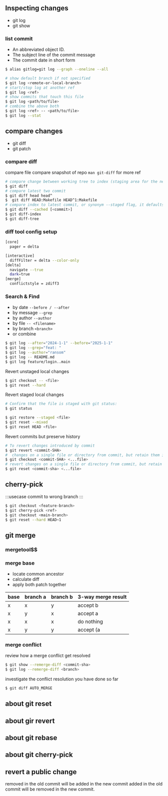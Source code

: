 
## Inspecting changes

- git log
- git show


### list commit


- An abbreviated object ID.
- The subject line of the commit message
- The commit date in short form


```bash
$ alias gitlog=git log --graph --oneline --all

# show default branch if not specified
$ git log <remote-or-local-branch>
# start/stop log at another ref
$ git log <ref> 
# show commits that touch this file
$ git log <path/to/file> 
# combine the above both 
$ git log <ref> -- <path/to/file> 
$ git log --stat
```

## compare changes

- git diff
- git patch

### compare diff

compare file 
compare snapshot of repo
`man git-diff` for more ref

```bash
# compare change between working tree to index (staging area for the next commit).
$ git diff 
# compare latest two commit
$ git diff head head^
$  git diff HEAD:Makefile HEAD^1:Makefile
# compare index to latest commit, or synonym --staged flag, it defaults to head you you do not provide
$ git diff --cached [<commit>]
$ git diff-index
$ git diff-tree
```


### diff tool config setup

```bash [$HOME/.gitconfig]
[core]
  pager = delta

[interactive]
  diffFilter = delta --color-only
[delta]
  navigate --true
  dark=true
[merge]
  conflictstyle = zdiff3
```

### Search & Find

- by date `--before / --after`
- by message `--grep`
- by author `--author`
- by file `-- <filename>`
- by branch `<branch>`
- or combine


```bash
$ git log --after="2024-1-1" --before="2025-1-1" 
$ git log --grep="feat: "
$ git log --author="ransom"
$ git log -- README.md
$ git log feature/login..main
```


Revert unstaged local changes

```bash
$ git checkout -- <file>
$ git reset --hard
```


Revert staged local changes

```bash
# Confirm that the file is staged with git status:
$ git status

$ git restore --staged <file>
$ git reset --mixed
$ git reset HEAD <file>
```


Revert commits but  preserve history


```bash
# To revert changes introduced by commit 
$ git revert <commit-SHA>
#  changes on a single file or directory from commit, but retain them in the staged state:
$ git checkout <commit-SHA> <...file>
# revert changes on a single file or directory from commit, but retain them in the unstaged state:
$ git reset <commit-sha> <...file>
```

## cherry-pick
:::usecase
commit to wrong branch
:::

```bash
$ git checkout <feature-branch>
$ git cherry-pick <ref>
$ git checkout <main-branch>
$ git reset --hard HEAD~1
```


## git merge

### mergetool$$

### merge base

- locate common ancestor
- calculate diff
- apply both patch together

| base | branch a | branch b | 3-way merge result |
|------|----------|----------|--------------------|
| x    | x        | y        | accept b           |
| x    | y        | x        | accept a           |
| x    | x        | x        | do nothing         |
| x    | y        | y        | accept (a | b)           |


### merge conflict

review how a merge conflict get resolved

```bash
$ git show --remerge-diff <commit-sha>
$ git log --remerge-diff <branch>
```

investigate the conflict resolution you have done so far

```bash
$ git diff AUTO_MERGE
```


## about git reset


## about gir revert



## about git rebase


## about git cherry-pick
## revert a public change

removed in the old commit will be added in the new commit 
added in the old commit will be removed in the new commit.

